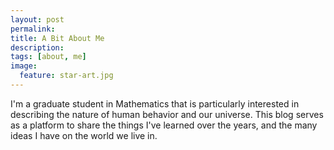 ```yaml
---
layout: post
permalink:
title: A Bit About Me
description: 
tags: [about, me]
image:
  feature: star-art.jpg
---
```


I'm a graduate student in Mathematics that is particularly interested in describing the nature of human behavior and our universe. This blog serves as a platform to share the things I've learned over the years, and the many ideas I have on the world we live in.
